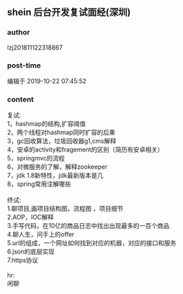 ## shein 后台开发复试面经(深圳)
### author 
lzj201811122318867
### post-time 

编辑于  2019-10-22 07:45:52
### content 
<div class="post-topic-des nc-post-content">
 复试:
 <br/>
 1，hashmap的结构,扩容阈值
 <br/>
 2，两个线程对hashmap同时扩容的后果
 <br/>
 3，gc回收算法，垃圾回收器g1,cms解释
 <br/>
 4，安卓的activity和fragement的区别（简历有安卓相关）
 <br/>
 5，springmvc的流程
 <br/>
 6，对微服务的了解，解释zookeeper
 <br/>
 7，jdk 1.8新特性，jdk最新版本是几
 <br/>
 8，spring常用注解哪些
 <br/>
 <br/>
 终试:
 <br/>
 1.聊项目,画项目结构图，流程图 ，项目细节
 <br/>
 2.AOP，IOC解释
 <br/>
 3.手写代码，在10亿的商品日志中找出出现最多的一百个商品
 <br/>
 4.聊人生，问手上的offer
 <br/>
 5.url的组成，一个网址如何找到对应的机器，对应的接口和服务
 <br/>
 6.json的底层实现
 <br/>
 7.https协议
 <br/>
 <br/>
 hr:
 <br/>
 闲聊
 <br/>
 <br/>
</div>
